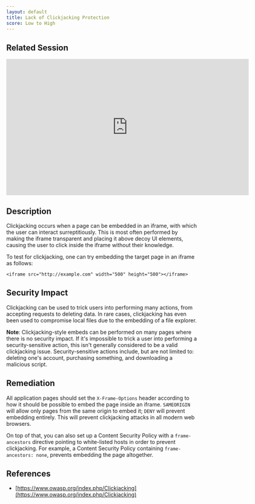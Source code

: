 ```yaml
---
layout: default
title: Lack of Clickjacking Protection
score: Low to High
---
```


Related Session
---------------

<div class="container">
	<iframe id="ytplayer" type="text/html" width="640" height="360" src="https://www.youtube-nocookie.com/embed/jcp5t8PsMsY?rel=0&autoplay=0&origin={{ site.url }}" frameborder="0"></iframe>
</div>

Description
-----------

Clickjacking occurs when a page can be embedded in an iframe, with which the user can interact surreptitiously.  This is most often performed by making the iframe transparent and placing it above decoy UI elements, causing the user to click inside the iframe without their knowledge.

To test for clickjacking, one can try embedding the target page in an iframe as follows:

```
<iframe src="http://example.com" width="500" height="500"></iframe>
```

Security Impact
---------------

Clickjacking can be used to trick users into performing many actions, from accepting requests to deleting data.  In rare cases, clickjacking has even been used to compromise local files due to the embedding of a file explorer.

**Note**: Clickjacking-style embeds can be performed on many pages where there is no security impact.  If it's impossible to trick a user into performing a security-sensitive action, this isn't generally considered to be a valid clickjacking issue. Security-sensitive actions include, but are not limited to: deleting one's account, purchasing something, and downloading a malicious script.

Remediation
-----------

All application pages should set the `X-Frame-Options` header according to how it should be possible to embed the page inside an iframe.  `SAMEORIGIN` will allow only pages from the same origin to embed it; `DENY` will prevent embedding entirely.  This will prevent clickjacking attacks in all modern web browsers.

On top of that, you can also set up a Content Security Policy with a `frame-ancestors` directive pointing to white-listed hosts in order to prevent clickjacking. For example, a Content Security Policy containing `frame-ancestors: none`, prevents embedding the page altogether.

References
----------

- [https://www.owasp.org/index.php/Clickjacking](https://www.owasp.org/index.php/Clickjacking)
